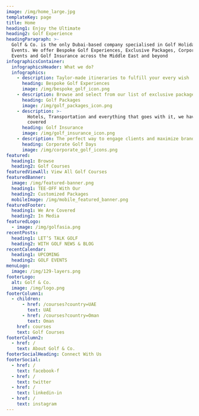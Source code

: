 ```yaml
---
image: /img/home_large.jpg
templateKey: page
title: Home
heading1: Enjoy the Ultimate
heading2: Golf Experience
headingParagraph: >-
  Golf & Co. is the only Dubai-based company specialised in Golf Holidays and
  Events. We offer Bespoke Golf Experiences, Exclusive Packages, Corporate
  Events and Golf Insurance across the Middle East and beyond
infographicsContainer:
  infographicsHeader: What we do?
  infographics:
    - description: Taylor-made itineraries to fulfill your every wish
      heading: Bespoke Golf Experiences
      image: /img/bespoke_golf_icon.png
    - description: Browse and select from our list of exclusive packages
      heading: Golf Packages
      image: /img/golf_packages_icon.png
    - description: >-
        Hotels, Transportation and everything that goes with it, we have it all
        covered
      heading: Golf Insurance
      image: /img/golf_insurance_icon.png
    - description: The perfect way to engage clients and maximize brand value
      heading: Corporate Golf Days
      image: /img/corporate_golf_icons.png
featured:
  heading1: Browse
  heading2: Golf Courses
featuredViewAll: View All Golf Courses
featuredBanner:
  image: /img/featured-banner.png
  heading1: TEE-OFF With Our
  heading2: Customized Packages
  mobileImage: /img/mobile_featured_banner.png
featuredFooter:
  heading1: We Are Covered
  heading2: In Media
featuredLogo:
  - image: /img/golfasia.png
recentPosts:
  heading1: LET’S TALK GOLF
  heading2: WITH GOLF NEWS & BLOG
recentCalendar:
  heading1: UPCOMING
  heading2: GOLF EVENTS
menuLogo:
  image: /img/129-layers.png
footerLogo:
  alt: Golf & Co.
  image: /img/logo.png
footerColumn1:
  - children:
      - href: /courses?country=UAE
        text: UAE
      - href: /courses?country=Oman
        text: Oman
    href: courses
    text: Golf Courses
footerColumn2:
  - href: /
    text: About Golf & Co.
footerSocialHeading: Connect With Us
footerSocial:
  - href: /
    text: facebook-f
  - href: /
    text: twitter
  - href: /
    text: linkedin-in
  - href: /
    text: instagram
---
```


